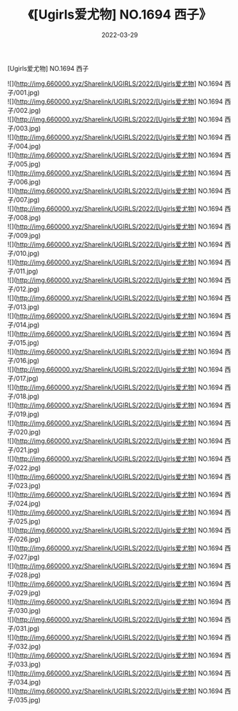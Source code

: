 ﻿---
layout: post
title:  《[Ugirls爱尤物] NO.1694 西子》
date:   2022-03-29
img: http://img.660000.xyz/Sharelink/UGIRLS/2022/[Ugirls爱尤物] NO.1694 西子/000.jpg
categories: [美女, 清纯, 唯美]
---

[Ugirls爱尤物] NO.1694 西子

 ![](http://img.660000.xyz/Sharelink/UGIRLS/2022/[Ugirls爱尤物] NO.1694 西子/001.jpg) <br>![](http://img.660000.xyz/Sharelink/UGIRLS/2022/[Ugirls爱尤物] NO.1694 西子/002.jpg) <br>![](http://img.660000.xyz/Sharelink/UGIRLS/2022/[Ugirls爱尤物] NO.1694 西子/003.jpg) <br>![](http://img.660000.xyz/Sharelink/UGIRLS/2022/[Ugirls爱尤物] NO.1694 西子/004.jpg) <br>![](http://img.660000.xyz/Sharelink/UGIRLS/2022/[Ugirls爱尤物] NO.1694 西子/005.jpg) <br>![](http://img.660000.xyz/Sharelink/UGIRLS/2022/[Ugirls爱尤物] NO.1694 西子/006.jpg) <br>![](http://img.660000.xyz/Sharelink/UGIRLS/2022/[Ugirls爱尤物] NO.1694 西子/007.jpg) <br>![](http://img.660000.xyz/Sharelink/UGIRLS/2022/[Ugirls爱尤物] NO.1694 西子/008.jpg) <br>![](http://img.660000.xyz/Sharelink/UGIRLS/2022/[Ugirls爱尤物] NO.1694 西子/009.jpg) <br>![](http://img.660000.xyz/Sharelink/UGIRLS/2022/[Ugirls爱尤物] NO.1694 西子/010.jpg) <br>![](http://img.660000.xyz/Sharelink/UGIRLS/2022/[Ugirls爱尤物] NO.1694 西子/011.jpg) <br>![](http://img.660000.xyz/Sharelink/UGIRLS/2022/[Ugirls爱尤物] NO.1694 西子/012.jpg) <br>![](http://img.660000.xyz/Sharelink/UGIRLS/2022/[Ugirls爱尤物] NO.1694 西子/013.jpg) <br>![](http://img.660000.xyz/Sharelink/UGIRLS/2022/[Ugirls爱尤物] NO.1694 西子/014.jpg) <br>![](http://img.660000.xyz/Sharelink/UGIRLS/2022/[Ugirls爱尤物] NO.1694 西子/015.jpg) <br>![](http://img.660000.xyz/Sharelink/UGIRLS/2022/[Ugirls爱尤物] NO.1694 西子/016.jpg) <br>![](http://img.660000.xyz/Sharelink/UGIRLS/2022/[Ugirls爱尤物] NO.1694 西子/017.jpg) <br>![](http://img.660000.xyz/Sharelink/UGIRLS/2022/[Ugirls爱尤物] NO.1694 西子/018.jpg) <br>![](http://img.660000.xyz/Sharelink/UGIRLS/2022/[Ugirls爱尤物] NO.1694 西子/019.jpg) <br>![](http://img.660000.xyz/Sharelink/UGIRLS/2022/[Ugirls爱尤物] NO.1694 西子/020.jpg) <br>![](http://img.660000.xyz/Sharelink/UGIRLS/2022/[Ugirls爱尤物] NO.1694 西子/021.jpg) <br>![](http://img.660000.xyz/Sharelink/UGIRLS/2022/[Ugirls爱尤物] NO.1694 西子/022.jpg) <br>![](http://img.660000.xyz/Sharelink/UGIRLS/2022/[Ugirls爱尤物] NO.1694 西子/023.jpg) <br>![](http://img.660000.xyz/Sharelink/UGIRLS/2022/[Ugirls爱尤物] NO.1694 西子/024.jpg) <br>![](http://img.660000.xyz/Sharelink/UGIRLS/2022/[Ugirls爱尤物] NO.1694 西子/025.jpg) <br>![](http://img.660000.xyz/Sharelink/UGIRLS/2022/[Ugirls爱尤物] NO.1694 西子/026.jpg) <br>![](http://img.660000.xyz/Sharelink/UGIRLS/2022/[Ugirls爱尤物] NO.1694 西子/027.jpg) <br>![](http://img.660000.xyz/Sharelink/UGIRLS/2022/[Ugirls爱尤物] NO.1694 西子/028.jpg) <br>![](http://img.660000.xyz/Sharelink/UGIRLS/2022/[Ugirls爱尤物] NO.1694 西子/029.jpg) <br>![](http://img.660000.xyz/Sharelink/UGIRLS/2022/[Ugirls爱尤物] NO.1694 西子/030.jpg) <br>![](http://img.660000.xyz/Sharelink/UGIRLS/2022/[Ugirls爱尤物] NO.1694 西子/031.jpg) <br>![](http://img.660000.xyz/Sharelink/UGIRLS/2022/[Ugirls爱尤物] NO.1694 西子/032.jpg) <br>![](http://img.660000.xyz/Sharelink/UGIRLS/2022/[Ugirls爱尤物] NO.1694 西子/033.jpg) <br>![](http://img.660000.xyz/Sharelink/UGIRLS/2022/[Ugirls爱尤物] NO.1694 西子/034.jpg) <br>![](http://img.660000.xyz/Sharelink/UGIRLS/2022/[Ugirls爱尤物] NO.1694 西子/035.jpg) <br>